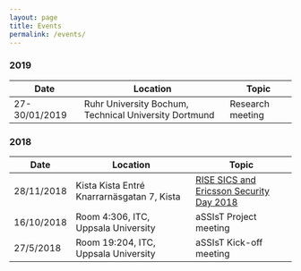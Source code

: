 ```yaml
---
layout: page
title: Events
permalink: /events/
---
```


### 2019
| Date          | Location                                   | Topic                                                        |
|-----------|--------------------------------------------|--------------------------------------------------------------|
|27-30/01/2019 | Ruhr University Bochum, Technical University Dortmund | Research meeting    |

### 2018

| Date          | Location                                   | Topic                                                        |
|-----------|--------------------------------------------|--------------------------------------------------------------|
|28/11/2018    | Kista Kista Entré Knarrarnäsgatan 7, Kista            | [RISE SICS and Ericsson Security Day 2018][RISESECDAY2018]   |
|16/10/2018    | Room 4:306, ITC, Uppsala University                   |  aSSIsT Project meeting |
|27/5/2018     | Room 19:204, ITC, Uppsala University                  |  aSSIsT Kick-off meeting |

[RISESECDAY2018]: https://www.sics.se/events/rise-sics-and-ericsson-security-day-2018
